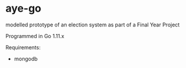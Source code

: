 # aye-go
modelled prototype of an election system as part of a Final Year Project

Programmed in Go 1.11.x

Requirements:

- mongodb
